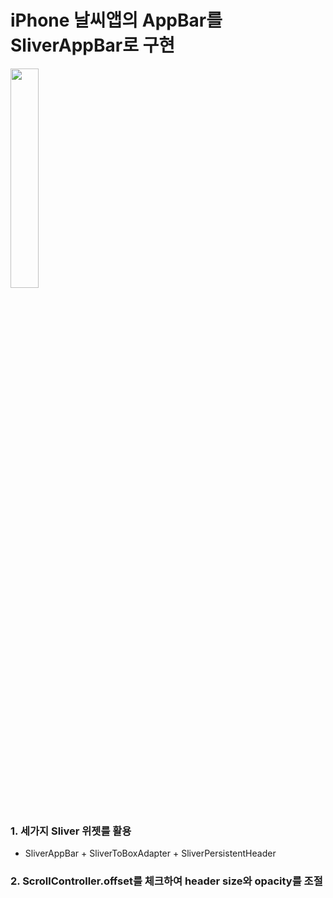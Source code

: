 # iPhone 날씨앱의 AppBar를 SliverAppBar로 구현

<img src="https://user-images.githubusercontent.com/10203092/253147352-388058dd-1bb2-42c1-a59f-b35aa48aab83.png" width="30%">

![<img src="https://user-images.githubusercontent.com/10203092/253147352-388058dd-1bb2-42c1-a59f-b35aa48aab83.png" width="30%">](https://github.com/gcback/sliver_to_apple_weather/assets/10203092/0932a6b0-851a-465f-a695-7349f661a7cb "thumb")

### 1. 세가지 Sliver 위젯를 활용
  - SliverAppBar + SliverToBoxAdapter + SliverPersistentHeader

### 2. ScrollController.offset를 체크하여 header size와 opacity를 조절
